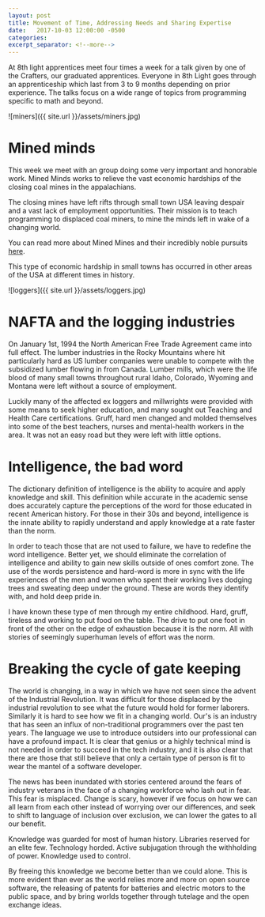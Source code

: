 ```yaml
---
layout: post
title: Movement of Time, Addressing Needs and Sharing Expertise
date:   2017-10-03 12:00:00 -0500
categories: 
excerpt_separator: <!--more-->
---
```


At 8th light apprentices meet four times a week for a talk given by one of the Crafters, our graduated apprentices. Everyone in 8th Light goes through an apprenticeship which last from 3 to 9 months depending on prior experience.  The talks focus on a wide range of topics from programming specific to math and beyond.

![miners]({{ site.url }}/assets/miners.jpg)

# Mined minds

This week we meet with an group doing some very important and honorable work.  Mined Minds works to relieve the vast economic hardships of the closing coal mines in the appalachians.

<!--more-->

The closing mines have left rifts through small town USA leaving despair and a vast lack of employment opportunities. Their mission is to teach programming to displaced coal miners, to mine the minds left in wake of a changing world.

You can read more about Mined Mines and their incredibly noble pursuits [here][minedmines].

This type of economic hardship in small towns has occurred in other areas of the USA at different times in history.

![loggers]({{ site.url }}/assets/loggers.jpg)

# NAFTA and the logging industries

On January 1st, 1994 the North American Free Trade Agreement came into full effect. The lumber industries in the Rocky Mountains where hit particularly hard as US lumber companies were unable to compete with the subsidized lumber flowing in from Canada.  Lumber mills, which were the life blood of many small towns throughout rural Idaho, Colorado, Wyoming and Montana were left without a source of employment.

Luckily many of the affected ex loggers and millwrights were provided with some means to seek higher education, and many sought out Teaching and Health Care certifications. Gruff, hard men changed and molded themselves into some of the best teachers, nurses and mental-health workers in the area. It was not an easy road but they were left with little options.

# Intelligence, the bad word

The dictionary definition of intelligence is the ability to acquire and apply knowledge and skill. This definition while accurate in the academic sense does accurately capture the perceptions of the word for those educated in recent American history. For those in their 30s and beyond, intelligence is the innate ability to rapidly understand and apply knowledge at a rate faster than the norm.

In order to teach those that are not used to failure, we have to redefine the word intelligence. Better yet, we should eliminate the correlation of intelligence and ability to gain new skills outside of ones comfort zone. The use of the words persistence and hard-word is more in sync with the life experiences of the men and women who spent their working lives dodging trees and sweating deep under the ground.  These are words they identify with, and hold deep pride in.

I have known these type of men through my entire childhood.  Hard, gruff, tireless and working to put food on the table. The drive to put one foot in front of the other on the edge of exhaustion because it is the norm. All with stories of seemingly superhuman levels of effort was the norm.

# Breaking the cycle of gate keeping

The world is changing, in a way in which we have not seen since the advent of the Industrial Revolution. It was difficult for those displaced by the industrial revolution to see what the future would hold for former laborers. Similarly it is hard to see how we fit in a changing world.  Our's is an industry that has seen an influx of non-traditional programmers over the past ten years. The language we use to introduce outsiders into our professional can have a profound impact.  It is clear that genius or a highly technical mind is not needed in order to succeed in the tech industry, and it is also clear that there are those that still believe that only a certain type of person is fit to wear the mantel of a software developer.

The news has been inundated with stories centered around the fears of industry veterans in the face of a changing workforce who lash out in fear. This fear is misplaced.  Change is scary, however if we focus on how we can all learn from each other instead of worrying over our differences, and seek to shift to language of inclusion over exclusion, we can lower the gates to all our benefit.

Knowledge was guarded for most of human history. Libraries reserved for an elite few. Technology horded. Active subjugation through the withholding of power. Knowledge used to control.

By freeing this knowledge we become better than we could alone. This is more evident than ever as the world relies more and more on open source software, the releasing of patents for batteries and electric motors to the public space, and by bring worlds together through tutelage and the open exchange ideas.

[minedmines]:http://www.minedminds.org/

